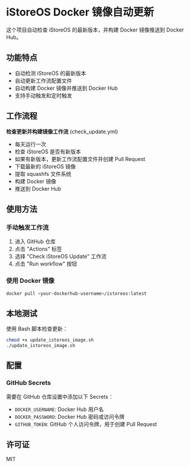 # iStoreOS Docker 镜像自动更新

这个项目自动检查 iStoreOS 的最新版本，并构建 Docker 镜像推送到 Docker Hub。

## 功能特点

- 自动检测 iStoreOS 的最新版本
- 自动更新工作流配置文件
- 自动构建 Docker 镜像并推送到 Docker Hub
- 支持手动触发和定时触发

## 工作流程

**检查更新并构建镜像工作流** (check_update.yml)
- 每天运行一次
- 检查 iStoreOS 是否有新版本
- 如果有新版本，更新工作流配置文件并创建 Pull Request
- 下载最新的 iStoreOS 镜像
- 提取 squashfs 文件系统
- 构建 Docker 镜像
- 推送到 Docker Hub

## 使用方法

### 手动触发工作流

1. 进入 GitHub 仓库
2. 点击 "Actions" 标签
3. 选择 "Check iStoreOS Update" 工作流
4. 点击 "Run workflow" 按钮

### 使用 Docker 镜像

```bash
docker pull <your-dockerhub-username>/istoreos:latest
```

## 本地测试

使用 Bash 脚本检查更新：

```bash
chmod +x update_istoreos_image.sh
./update_istoreos_image.sh
```

## 配置

### GitHub Secrets

需要在 GitHub 仓库设置中添加以下 Secrets：

- `DOCKER_USERNAME`: Docker Hub 用户名
- `DOCKER_PASSWORD`: Docker Hub 密码或访问令牌
- `GITHUB_TOKEN`: GitHub 个人访问令牌，用于创建 Pull Request

## 许可证

MIT